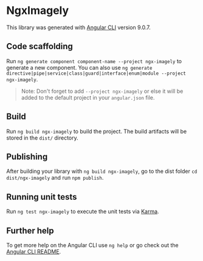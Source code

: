 # NgxImagely

This library was generated with [Angular CLI](https://github.com/angular/angular-cli) version 9.0.7.

## Code scaffolding

Run `ng generate component component-name --project ngx-imagely` to generate a new component. You can also use `ng generate directive|pipe|service|class|guard|interface|enum|module --project ngx-imagely`.
> Note: Don't forget to add `--project ngx-imagely` or else it will be added to the default project in your `angular.json` file. 

## Build

Run `ng build ngx-imagely` to build the project. The build artifacts will be stored in the `dist/` directory.

## Publishing

After building your library with `ng build ngx-imagely`, go to the dist folder `cd dist/ngx-imagely` and run `npm publish`.

## Running unit tests

Run `ng test ngx-imagely` to execute the unit tests via [Karma](https://karma-runner.github.io).

## Further help

To get more help on the Angular CLI use `ng help` or go check out the [Angular CLI README](https://github.com/angular/angular-cli/blob/master/README.md).
